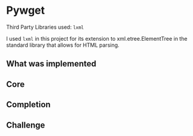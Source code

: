 # Pywget

Third Party Libraries used: `lxml`

I used `lxml` in this project for its extension
to xml.etree.ElementTree in the standard library that allows for HTML parsing.

## What was implemented

Core
----

Completion
----------

Challenge
---------



